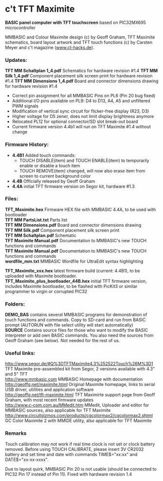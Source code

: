 c't TFT Maximite
================

<b>BASIC panel computer with TFT touchscreen</b> based on PIC32MX695 microcontroller

MMBASIC and Colour Maximite design (c) by Geoff Graham, TFT Maximite schematics, board layout artwork and TFT touch functions (c) by Carsten Meyer and c't 
magazine (www.ct-hacks.de).

### Updates:

<b>TFT MM Schaltplan 1_4.pdf</b> Schematics for hardware revision #1.4 
<b>TFT MM Silk 1_4.pdf</b> Component placement silk screen print for hardware revision #1.4 
<b>TFT MM Dimensions 1_4.pdf</b> Board and connector dimensions drawing for hardware revision #1.4 

* Correct pin assignment for all MMBASIC Pins on PL6 (Pin 20 bug fixed)
* Additional I/O pins available on PL9: D4 to D13, A4, A5 and unfiltered PWM signals
* Modification of vertical sync circuit for flicker-free display (R23, D3)
* Higher voltage for D5 zener, does not limit display brightness anymore
* Relocated PL12 for optional connector/SD slot break-out board
* Current firmware version 4.4b1 will run on TFT Maximite #1.4 without change

### Firmware History:

* <b>4.4B1</b> Added touch commands:
   * TOUCH DISABLE(item) and TOUCH ENABLE(item) to temporarily enable or disable a touch item
   * TOUCH REMOVE(item) changed, will now also erase item from screen to current background color
* <b>4.4B</b> Officially released by Geoff Graham
* <b>4.4A</b> initial TFT firmware version on Segor kit, hardware #1.3

### Files:

<b>TFT_Maximite.hex</b> Firmware HEX file with MMBASIC 4.4A, to be used with bootloader<br>
<b>TFT MM PartsList.txt</b> Parts list<br>
<b>TFT MM Dimensions.pdf</b> Board and connector dimensions drawing<br>
<b>TFT MM Silk.pdf</b>	Component placement silk screen print<br>
<b>TFT MM Schaltplan.pdf</b> Schematic<br>
<b>TFT Maximite Manual.pdf</b> Documentation to MMBASIC's new TOUCH functions and commands<br>
<b>TFT Maximite Manual.pdf</b> Documentation to MMBASIC's new TOUCH functions and commands<br>
<b>wordfile_mm.txt</b> MMBASIC Wordfile for UltraEdit syntax highlighting

<b>TFT_Maximite_xxx.hex</b> latest firmware build (current: 4.4B1), to be uploaded with Maximite bootloader.
<b>TFT_Maximite_plus_bootloader_44B.hex</b> initial TFT firmware version, includes Maximite bootloader, to be flashed with PicKit3 or similar programmer to virgin or corrupted PIC32

### Folders:

<b>DEMO_BAS</b> contains several MMBASIC programs for demonstration of touch functions and commands. Copy to SD-card and run from BASIC prompt (AUTORUN with file select utility will start automatically)<br>
<b>SOURCE</b> Contains source files for those who want to modify the BASIC interpreter or add own BASIC commands. You also need the sources from Geoff Graham (see below). Not needed for the rest of us.

### Useful links:

http://www.segor.de/#Q%3DTFTMaximite4.3%252522Touch%26M%3D1 TFT Maximite pre-assembled kit from Segor, 2 versions available with 4.3" and 5" TFT<br>
http://www.mmbasic.com	MMBASIC Homepage with documentation<br>
http://geoffg.net/maximite.html	Original Maximite homepage, links to serial USB driver, 
utilities and application software<br>
http://geoffg.net/tft-maximite.html TFT Maximirte support page from Geoff Graham, with most recent firmware updates<br>
http://www.c-com.com.au/MMedit.htm	MMedit, Uploader and editor for MMBASIC sources, 
also applicable for TFT Maximite<br>
http://www.circuitgizmos.com/products/cgcolormax2/cgcolormax2.shtml	GC Color Maximite 2 with MMIDE utility, 
also applicable for TFT Maximite<br>

### Remarks

Touch calibration may not work if real time clock is not set or clock battery 
removed. Before using TOUCH CALIBRATE, please insert 3V CR2032 battery and set 
time and date with commands TIME$="xx:xx" and DATE$="xx-xx-xxxx".

Due to layout quirk, MMBASIC Pin 20 is not usable (should be connected to PIC32 Pin 17 instead of Pin 11). Fixed with hardware revision 1.4

